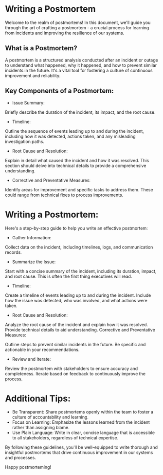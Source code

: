 # Writing a Postmortem
Welcome to the realm of postmortems! In this document, we'll guide you through the art of crafting a postmortem - a crucial process for learning from incidents and improving the resilience of our systems.

## What is a Postmortem?
A postmortem is a structured analysis conducted after an incident or outage to understand what happened, why it happened, and how to prevent similar incidents in the future. It's a vital tool for fostering a culture of continuous improvement and reliability.

## Key Components of a Postmortem:
 - Issue Summary:

Briefly describe the duration of the incident, its impact, and the root cause.
 - Timeline:

Outline the sequence of events leading up to and during the incident, including how it was detected, actions taken, and any misleading investigation paths.
 - Root Cause and Resolution:

Explain in detail what caused the incident and how it was resolved. This section should delve into technical details to provide a comprehensive understanding.
 - Corrective and Preventative Measures:

Identify areas for improvement and specific tasks to address them. These could range from technical fixes to process improvements.
# Writing a Postmortem:
Here's a step-by-step guide to help you write an effective postmortem:

 - Gather Information:

Collect data on the incident, including timelines, logs, and communication records.
  - Summarize the Issue:

Start with a concise summary of the incident, including its duration, impact, and root cause. This is often the first thing executives will read.
 - Timeline:

Create a timeline of events leading up to and during the incident. Include how the issue was detected, who was involved, and what actions were taken.
 - Root Cause and Resolution:

Analyze the root cause of the incident and explain how it was resolved. Provide technical details to aid understanding.
Corrective and Preventative Measures:

Outline steps to prevent similar incidents in the future. Be specific and actionable in your recommendations.
 - Review and Iterate:

Review the postmortem with stakeholders to ensure accuracy and completeness. Iterate based on feedback to continuously improve the process.
# Additional Tips:
 - Be Transparent: Share postmortems openly within the team to foster a culture of accountability and learning.
 - Focus on Learning: Emphasize the lessons learned from the incident rather than assigning blame.
 - Use Plain Language: Write in clear, concise language that is accessible to all stakeholders, regardless of technical expertise.

By following these guidelines, you'll be well-equipped to write thorough and insightful postmortems that drive continuous improvement in our systems and processes.

Happy postmorteming!
